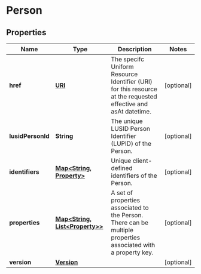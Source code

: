 

# Person

## Properties

Name | Type | Description | Notes
------------ | ------------- | ------------- | -------------
**href** | [**URI**](URI.md) | The specifc Uniform Resource Identifier (URI) for this resource at the requested effective and asAt datetime. |  [optional]
**lusidPersonId** | **String** | The unique LUSID Person Identifier (LUPID) of the Person. |  [optional]
**identifiers** | [**Map&lt;String, Property&gt;**](Property.md) | Unique client-defined identifiers of the Person. |  [optional]
**properties** | [**Map&lt;String, List&lt;Property&gt;&gt;**](List.md) | A set of properties associated to the Person. There can be multiple properties associated with a property key. |  [optional]
**version** | [**Version**](Version.md) |  |  [optional]



